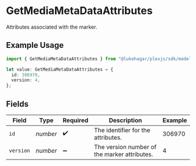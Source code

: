 # GetMediaMetaDataAttributes

Attributes associated with the marker.

## Example Usage

```typescript
import { GetMediaMetaDataAttributes } from "@lukehagar/plexjs/sdk/models/operations";

let value: GetMediaMetaDataAttributes = {
  id: 306970,
  version: 4,
};
```

## Fields

| Field                                        | Type                                         | Required                                     | Description                                  | Example                                      |
| -------------------------------------------- | -------------------------------------------- | -------------------------------------------- | -------------------------------------------- | -------------------------------------------- |
| `id`                                         | *number*                                     | :heavy_check_mark:                           | The identifier for the attributes.           | 306970                                       |
| `version`                                    | *number*                                     | :heavy_minus_sign:                           | The version number of the marker attributes. | 4                                            |